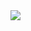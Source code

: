 <img src="https://media.licdn.com/dms/image/D4E16AQGBpN88WrMF8A/profile-displaybackgroundimage-shrink_350_1400/0/1699185850440?e=1704931200&v=beta&t=GeCyTr590OBtyLik93CbF67x7u5Xbvru_7vt0pqbKFA" />
